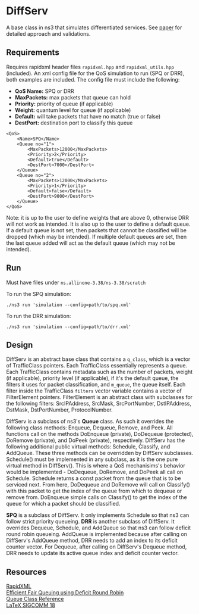 # DiffServ
A base class in ns3 that simulates differentiated services. See [paper](https://github.com/ashleyradford/ns3-diffserv/blob/main/report.pdf) for detailed approach and validations.

## Requirements
Requires rapidxml header files `rapidxml.hpp` and `rapidxml_utils.hpp` (included).
An xml config file for the QoS simulation to run (SPQ or DRR), both examples are included.
The config file must include the following:
- **QoS Name:** SPQ or DRR
- **MaxPackets:** max packets that queue can hold
- **Priority:** priority of queue (if applicable)
- **Weight:** quantum level for queue (if applicable)
- **Default:** will take packets that have no match (true or false)
- **DestPort:** destination port to classify this queue

```
<QoS>
    <Name>SPQ</Name>
    <Queue no="1">
        <MaxPackets>12000</MaxPackets>
        <Priority>2</Priority>
        <Default>true</Default>
        <DestPort>7000</DestPort>
    </Queue>
    <Queue no="2">
        <MaxPackets>12000</MaxPackets>
        <Priority>1</Priority>
        <Default>false</Default>
        <DestPort>9000</DestPort>
    </Queue>
</QoS>
```

Note: it is up to the user to define weights that are above 0, otherwise DRR will not work as intended. It is also up to the user to define a default queue. If a default queue is not set, then packets that cannot be classified will be dropped (which may be intended). If multiple default queues are set, then the last queue added will act as the default queue (which may not be intended).

## Run
Must have files under `ns.allinone-3.38/ns-3.38/scratch`

To run the SPQ simulation:
```
./ns3 run 'simulation --config=path/to/spq.xml'
```
To run the DRR simulation:
```
./ns3 run 'simulation --config=path/to/drr.xml'
```

## Design
DiffServ is an abstract base class that contains a `q_class`, which is a vector of TrafficClass pointers. Each TrafficClass essentially represents a queue. Each TrafficClass contains metadata such as the number of packets, weight (if applicable), priority level (if applicable),  if it's the default queue, the filters it uses for packet classification, and `m_queue`, the queue itself. Each filter inside the TrafficClass `filters` vector variable contains a vector of FilterElement pointers. FilterElement is an abstract class with subclasses for the following filters: SrcIPAddress, SrcMask, SrcPortNumber, DstIPAddress, DstMask, DstPortNumber, ProtocolNumber.

DiffServ is a subclass of ns3's **Queue** class. As such it overrides the following class methods: Enqueue, Dequeue, Remove, and Peek. All functions call on the methods DoEnqueue (private), DoDequeue (protected), DoRemove (private), and DoPeek (private), respectively. DiffServ has the following additional public virtual methods: Schedule, Classify, and AddQueue. These three methods can be overridden by DiffServ subclasses. Schedule() must be implemented in any subclass, as it is the one pure virtual method in DiffServ(). This is where a QoS mechanisims's behavior would be implemented - DoDequeue, DoRemove, and DoPeek all call on Schedule. Schedule returns a const packet from the queue that is to be serviced next. From here, DoDequeue and DoRemove will call on Classify() with this packet to get the index of the queue from which to dequeue or remove from. DoEnqueue simple calls on Classify() to get the index of the queue for which a packet should be classified.

**SPQ** is a subclass of DiffServ. It only implements Schedule so that ns3 can follow strict priority queueing. **DRR** is another subclass of DiffServ. It overrides Dequeue, Schedule, and AddQueue so that ns3 can follow deficit round robin queueing. AddQueue is implemented because after calling on DiffServ's AddQueue method, DRR needs to add an index to its deficit counter vector. For Dequeue, after calling on DiffServ's Dequeue method, DRR needs to update its active queue index and deficit counter vector.

## Resources
[RapidXML](https://github.com/Fe-Bell/RapidXML)<br>
[Efficient Fair Queuing using Deficit Round Robin](http://cs621.cs.usfca.edu/v/resources/drr.pdf)<br>
[Queue Class Reference](https://www.nsnam.org/docs/release/3.19/doxygen/classns3_1_1_queue.html)<br>
[LaTeX SIGCOMM 18](https://github.com/scyue/latex-sigcomm18)
